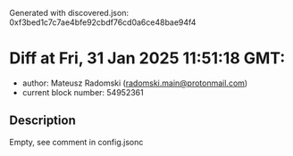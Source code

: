Generated with discovered.json: 0xf3bed1c7c7ae4bfe92cbdf76cd0a6ce48bae94f4

# Diff at Fri, 31 Jan 2025 11:51:18 GMT:

- author: Mateusz Radomski (<radomski.main@protonmail.com>)
- current block number: 54952361

## Description

Empty, see comment in config.jsonc
